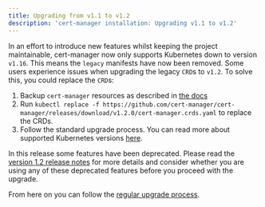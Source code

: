 ```yaml
---
title: Upgrading from v1.1 to v1.2
description: 'cert-manager installation: Upgrading v1.1 to v1.2'
---
```


In an effort to introduce new features whilst keeping the project maintainable,
cert-manager now only supports Kubernetes down to version `v1.16`. This means
the `legacy` manifests have now been removed. Some users experience issues when
upgrading the legacy `CRD`s to `v1.2`. To solve this, you could replace the `CRD`s:
1. Backup `cert-manager` resources as described in [the docs](../../devops-tips/backup.md)
2. Run `kubectl replace -f https://github.com/cert-manager/cert-manager/releases/download/v1.2.0/cert-manager.crds.yaml` to replace the CRDs.
3. Follow the standard upgrade process.
You can read more about supported Kubernetes versions
   [here](../README.md).

In this release some features have been deprecated.  Please read the [version
1.2 release notes](../../releases/release-notes/release-notes-1.2.md) for more details
and consider whether you are using any of these deprecated features before you
proceed with the upgrade.

From here on you can follow the [regular upgrade process](../../installation/upgrade.md).
